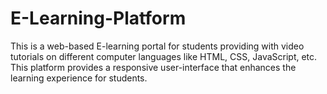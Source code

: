# E-Learning-Platform
This is a web-based E-learning portal for students providing with video tutorials on different computer languages like HTML, CSS, JavaScript, etc. This platform provides a responsive user-interface that enhances the learning experience for students.
